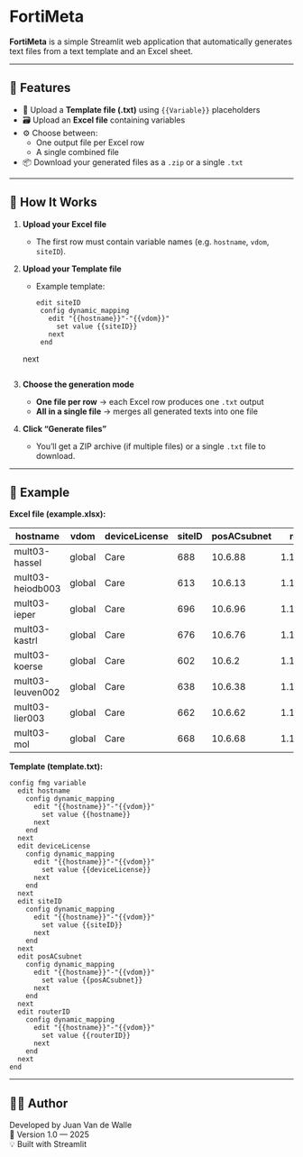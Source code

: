 # FortiMeta

**FortiMeta** is a simple Streamlit web application that automatically generates text files from a text template and an Excel sheet.

---

## 🚀 Features

- 📄 Upload a **Template file (.txt)** using `{{Variable}}` placeholders
- 🗃️ Upload an **Excel file** containing variables  
- ⚙️ Choose between:
  - One output file per Excel row
  - A single combined file
- 📦 Download your generated files as a `.zip` or a single `.txt`

---

## 🧠 How It Works

1. **Upload your Excel file**  
   - The first row must contain variable names (e.g. `hostname`, `vdom`, `siteID`).

2. **Upload your Template file**  
   - Example template:
     ```
     edit siteID
      config dynamic_mapping
        edit "{{hostname}}"-"{{vdom}}"
          set value {{siteID}}
        next
      end
    next
     ```

3. **Choose the generation mode**
   - **One file per row** → each Excel row produces one `.txt` output  
   - **All in a single file** → merges all generated texts into one file  

4. **Click “Generate files”**  
   - You’ll get a ZIP archive (if multiple files) or a single `.txt` file to download.

---

## 🧩 Example

**Excel file (example.xlsx):**

| hostname           | vdom   | deviceLicense| siteID | posACsubnet | routerID      |
|--------------------|--------|--------------|--------|-------------|---------------|
| mult03-hassel      | global | Care         | 688    | 10.6.88     | 1.10.97.116   |
| mult03-heiodb003   | global | Care         | 613    | 10.6.13     | 1.10.97.114   |
| mult03-ieper       | global | Care         | 696    | 10.6.96     | 1.10.97.118   |
| mult03-kastrl      | global | Care         | 676    | 10.6.76     | 1.10.97.115   |
| mult03-koerse      | global | Care         | 602    | 10.6.2      | 1.10.97.111   |
| mult03-leuven002   | global | Care         | 638    | 10.6.38     | 1.10.97.108   |
| mult03-lier003     | global | Care         | 662    | 10.6.62     | 1.10.97.105   |
| mult03-mol         | global | Care         | 668    | 10.6.68     | 1.10.97.107   |

**Template (template.txt):**
```text
config fmg variable
  edit hostname
    config dynamic_mapping
      edit "{{hostname}}"-"{{vdom}}"
        set value {{hostname}}
      next
    end
  next
  edit deviceLicense
    config dynamic_mapping
      edit "{{hostname}}"-"{{vdom}}"
        set value {{deviceLicense}}
      next
    end
  next
  edit siteID
    config dynamic_mapping
      edit "{{hostname}}"-"{{vdom}}"
        set value {{siteID}}
      next
    end
  next
  edit posACsubnet
    config dynamic_mapping
      edit "{{hostname}}"-"{{vdom}}"
        set value {{posACsubnet}}
      next
    end
  next
  edit routerID
    config dynamic_mapping
      edit "{{hostname}}"-"{{vdom}}"
        set value {{routerID}}
      next
    end
  next
end
```
---

## 🧑‍💻 Author

Developed by Juan Van de Walle  
📅 Version 1.0 — 2025  
💡 Built with Streamlit

